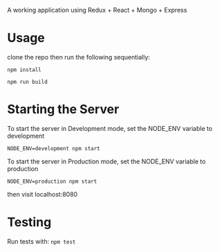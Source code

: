 A working application using Redux + React + Mongo + Express

# Usage

clone the repo then run the following sequentially:

```npm install```

```npm run build```


# Starting the Server

To start the server in Development mode, set the NODE_ENV variable to development

```NODE_ENV=development npm start```

To start the server in Production mode, set the NODE_ENV variable to production

```NODE_ENV=production npm start``` 

then visit localhost:8080

# Testing

Run tests with: ```npm test```
